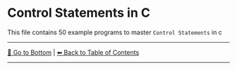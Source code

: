 # Control Statements in C

This file contains 50 example programs to master `Control Statements` in c

---
[🔽 Go to Bottom](#program) | [⬅ Back to Table of Contents](README.md)

---
